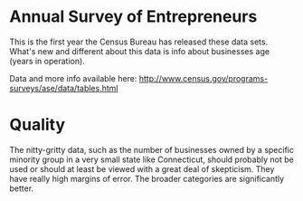 # Annual Survey of Entrepreneurs

This is the first year the Census Bureau has released these data sets. What's new and different about this data is info about businesses age (years in operation).

Data and more info available here: http://www.census.gov/programs-surveys/ase/data/tables.html

# Quality

The nitty-gritty data, such as the number of businesses owned by a specific minority group in a very small state like Connecticut,  should probably not be used or should at least be viewed with a great deal of skepticism. They have really high margins of error. The broader categories are significantly better.